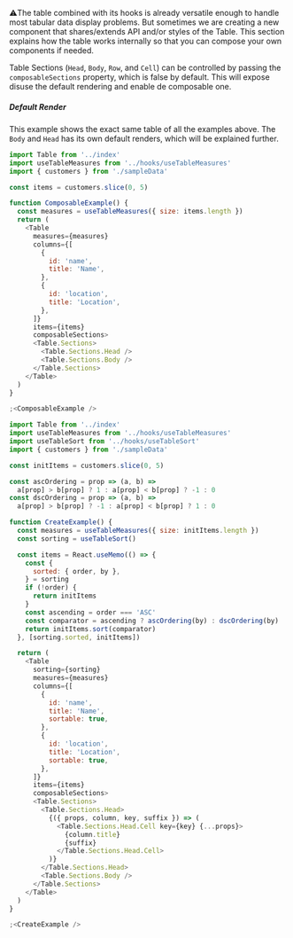 ⚠️The table combined with its hooks is already versatile enough to handle most tabular data display problems. But sometimes we are creating a new component that shares/extends API and/or styles of the Table. This section explains how the table works internally so that you can compose your own components if needed.

Table Sections (`Head`, `Body`, `Row`, and `Cell`) can be controlled by passing the `composableSections` property, which is false by default. This will expose disuse the default rendering and enable de composable one.

##### Default Render

This example shows the exact same table of all the examples above. The `Body` and `Head` has its own default renders, which will be explained further.

```js
import Table from '../index'
import useTableMeasures from '../hooks/useTableMeasures'
import { customers } from './sampleData'

const items = customers.slice(0, 5)

function ComposableExample() {
  const measures = useTableMeasures({ size: items.length })
  return (
    <Table
      measures={measures}
      columns={[
        {
          id: 'name',
          title: 'Name',
        },
        {
          id: 'location',
          title: 'Location',
        },
      ]}
      items={items}
      composableSections>
      <Table.Sections>
        <Table.Sections.Head />
        <Table.Sections.Body />
      </Table.Sections>
    </Table>
  )
}

;<ComposableExample />
```

```js
import Table from '../index'
import useTableMeasures from '../hooks/useTableMeasures'
import useTableSort from '../hooks/useTableSort'
import { customers } from './sampleData'

const initItems = customers.slice(0, 5)

const ascOrdering = prop => (a, b) =>
  a[prop] > b[prop] ? 1 : a[prop] < b[prop] ? -1 : 0
const dscOrdering = prop => (a, b) =>
  a[prop] > b[prop] ? -1 : a[prop] < b[prop] ? 1 : 0

function CreateExample() {
  const measures = useTableMeasures({ size: initItems.length })
  const sorting = useTableSort()

  const items = React.useMemo(() => {
    const {
      sorted: { order, by },
    } = sorting
    if (!order) {
      return initItems
    }
    const ascending = order === 'ASC'
    const comparator = ascending ? ascOrdering(by) : dscOrdering(by)
    return initItems.sort(comparator)
  }, [sorting.sorted, initItems])

  return (
    <Table
      sorting={sorting}
      measures={measures}
      columns={[
        {
          id: 'name',
          title: 'Name',
          sortable: true,
        },
        {
          id: 'location',
          title: 'Location',
          sortable: true,
        },
      ]}
      items={items}
      composableSections>
      <Table.Sections>
        <Table.Sections.Head>
          {({ props, column, key, suffix }) => (
            <Table.Sections.Head.Cell key={key} {...props}>
              {column.title}
              {suffix}
            </Table.Sections.Head.Cell>
          )}
        </Table.Sections.Head>
        <Table.Sections.Body />
      </Table.Sections>
    </Table>
  )
}

;<CreateExample />
```
